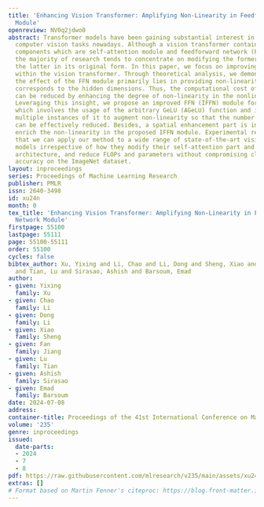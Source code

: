 ```yaml
---
title: 'Enhancing Vision Transformer: Amplifying Non-Linearity in Feedforward Network
  Module'
openreview: NV0q2jdwo0
abstract: Transformer models have been gaining substantial interest in the field of
  computer vision tasks nowadays. Although a vision transformer contains two important
  components which are self-attention module and feedforward network (FFN) module,
  the majority of research tends to concentrate on modifying the former while leaving
  the latter in its original form. In this paper, we focus on improving the FFN module
  within the vision transformer. Through theoretical analysis, we demonstrate that
  the effect of the FFN module primarily lies in providing non-linearity, whose degree
  corresponds to the hidden dimensions. Thus, the computational cost of the FFN module
  can be reduced by enhancing the degree of non-linearity in the nonlinear function.
  Leveraging this insight, we propose an improved FFN (IFFN) module for vision transformers
  which involves the usage of the arbitrary GeLU (AGeLU) function and integrating
  multiple instances of it to augment non-linearity so that the number of hidden dimensions
  can be effectively reduced. Besides, a spatial enhancement part is involved to further
  enrich the non-linearity in the proposed IFFN module. Experimental results show
  that we can apply our method to a wide range of state-of-the-art vision transformer
  models irrespective of how they modify their self-attention part and the overall
  architecture, and reduce FLOPs and parameters without compromising classification
  accuracy on the ImageNet dataset.
layout: inproceedings
series: Proceedings of Machine Learning Research
publisher: PMLR
issn: 2640-3498
id: xu24n
month: 0
tex_title: 'Enhancing Vision Transformer: Amplifying Non-Linearity in Feedforward
  Network Module'
firstpage: 55100
lastpage: 55111
page: 55100-55111
order: 55100
cycles: false
bibtex_author: Xu, Yixing and Li, Chao and Li, Dong and Sheng, Xiao and Jiang, Fan
  and Tian, Lu and Sirasao, Ashish and Barsoum, Emad
author:
- given: Yixing
  family: Xu
- given: Chao
  family: Li
- given: Dong
  family: Li
- given: Xiao
  family: Sheng
- given: Fan
  family: Jiang
- given: Lu
  family: Tian
- given: Ashish
  family: Sirasao
- given: Emad
  family: Barsoum
date: 2024-07-08
address:
container-title: Proceedings of the 41st International Conference on Machine Learning
volume: '235'
genre: inproceedings
issued:
  date-parts:
  - 2024
  - 7
  - 8
pdf: https://raw.githubusercontent.com/mlresearch/v235/main/assets/xu24n/xu24n.pdf
extras: []
# Format based on Martin Fenner's citeproc: https://blog.front-matter.io/posts/citeproc-yaml-for-bibliographies/
---
```

